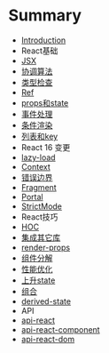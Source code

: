 # Summary

* [Introduction](README.md)
* React基础
 * [JSX](React/JSX.md)
 * [协调算法](React/协调算法.md)
 * [类型检查](React/类型检查.md)
 * [Ref](React/Ref.md)
 * [props和state](React/props和state.md)
 * [事件处理](React/事件处理.md)
 * [条件渲染](React/条件渲染.md)
 * [列表和key](React/列表和key.md)
* React 16 变更
 * [lazy-load](React/lazy-load.md)
 * [Context](React/Context.md)
 * [错误边界](React/错误边界.md)
 * [Fragment](React/Fragment.md)
 * [Portal](React/Portal.md)
 * [StrictMode](React/StrictMode.md)
* React技巧
 * [HOC](React/HOC.md)
 * [集成其它库](React/集成其它库.md)
 * [render-props](React/render-props.md)
 * [组件分解](React/组件分解.md)
 * [性能优化](React/性能优化.md)
 * [上升state](React/上升state.md)
 * [组合](React/组合.md)
 * [derived-state](React/derived-state.md)
* API
 * [api-react](React/api-react.md)
 * [api-react-component](React/api-react-component.md)
 * [api-react-dom](React/api-react-dom.md)
 
